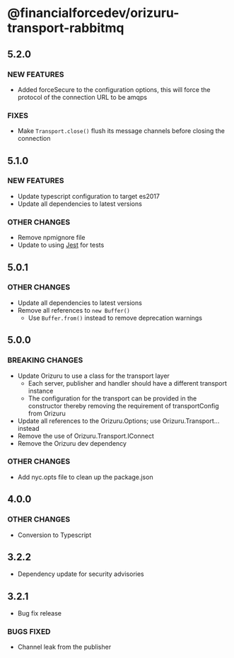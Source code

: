 # @financialforcedev/orizuru-transport-rabbitmq

## 5.2.0

### NEW FEATURES

- Added forceSecure to the configuration options, this will force the protocol of the connection URL to be amqps

### FIXES

- Make `Transport.close()` flush its message channels before closing the connection

## 5.1.0

### NEW FEATURES

- Update typescript configuration to target es2017
- Update all dependencies to latest versions

### OTHER CHANGES

- Remove npmignore file
- Update to using [Jest](https://jestjs.io/en/) for tests

## 5.0.1

### OTHER CHANGES

- Update all dependencies to latest versions
- Remove all references to `new Buffer()`
  - Use `Buffer.from()` instead to remove deprecation warnings

## 5.0.0

### BREAKING CHANGES

- Update Orizuru to use a class for the transport layer
  - Each server, publisher and handler should have a different transport instance
  - The configuration for the transport can be provided in the constructor thereby removing the requirement of transportConfig from Orizuru
- Update all references to the Orizuru.Options; use Orizuru.Transport... instead
- Remove the use of Orizuru.Transport.IConnect
- Remove the Orizuru dev dependency

### OTHER CHANGES

- Add nyc.opts file to clean up the package.json

## 4.0.0

### OTHER CHANGES

- Conversion to Typescript

## 3.2.2

- Dependency update for security advisories

## 3.2.1

- Bug fix release

### BUGS FIXED

- Channel leak from the publisher
